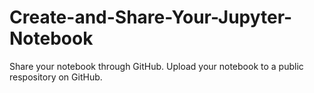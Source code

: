 # Create-and-Share-Your-Jupyter-Notebook
Share your notebook through GitHub. Upload your notebook to a public respository on GitHub.
